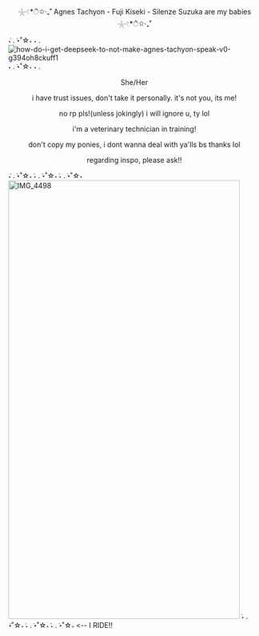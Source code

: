 <p align="center"> 𓇼𓏲*ੈ✩‧₊˚ Agnes Tachyon - Fuji Kiseki - Silenze Suzuka are my babies 𓇼𓏲*ੈ✩‧₊˚</p>

 ݁˖ . ݁⋆˚☆˖ ˖ . ![how-do-i-get-deepseek-to-not-make-agnes-tachyon-speak-v0-g394oh8ckuff1](https://github.com/user-attachments/assets/e146a4dd-cfb0-42a0-bc14-78cb0bc0895d)
 ˖ . ݁⋆˚☆˖ ˖ .
 
 




<p align="center">She/Her</p>
<p align="center"> i have trust issues, don't take it personally. it's not you, its me!
<p align="center"> no rp pls!(unless jokingly) i will ignore u, ty lol
 <p align="center"> i'm a veterinary technician in training!

<p align="center">don't copy my ponies, i dont wanna deal with ya'lls bs thanks lol </p>
<p align="center">regarding inspo, please ask!!</p>

 ݁˖ . ݁⋆˚☆˖  ݁˖ . ݁⋆˚☆˖  ݁˖ . ݁⋆˚☆˖ <img width="463" height="875" alt="IMG_4498" src="https://github.com/user-attachments/assets/6810531f-9153-4dc8-a987-812a1ff1062a" />  ݁˖ . ݁⋆˚☆˖  ݁˖ . ݁⋆˚☆˖  ݁˖ . ݁⋆˚☆˖
 <-- I RIDE!!




